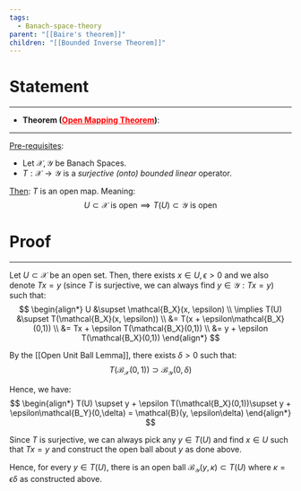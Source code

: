 ```yaml
---
tags:
  - Banach-space-theory
parent: "[[Baire's theorem]]"
children: "[[Bounded Inverse Theorem]]"
---
```



# Statement
---
- **Theorem (<u style='color:red'>Open Mapping Theorem</u>)**:  
---
<u>Pre-requisites</u>:
- Let $\mathcal{X}, \mathcal{Y}$ be Banach Spaces.
- $T:\mathcal{X}\to\mathcal{Y}$ is a _surjective (onto) bounded linear_ operator.

<u>Then</u>: $T$ is an open map. Meaning:
$$
U\subset \mathcal{X} \text{ is open} \implies T(U) \subset \mathcal{Y} \text{ is open}
$$

# Proof
---
Let $U\subset\mathcal{X}$ be an open set. Then, there exists $x\in U, \epsilon > 0$ and we also denote $Tx=y$ (since $T$ is surjective, we can always find $y\in\mathcal{Y} : Tx=y$) such that:
$$
\begin{align*}
U &\supset \mathcal{B_X}(x, \epsilon) \\
\implies T(U) &\supset T(\mathcal{B_X}(x, \epsilon)) \\
&= T(x +  \epsilon\mathcal{B_X}(0,1)) \\
&= Tx + \epsilon T(\mathcal{B_X}(0,1)) \\
&= y + \epsilon T(\mathcal{B_X}(0,1))
\end{align*}
$$

By the [[Open Unit Ball Lemma]], there exists $\delta>0$ such that:
$$
T(\mathcal{B_X}(0,1)) \supset \mathcal{B_Y}(0,\delta)
$$

Hence, we have:
$$
\begin{align*}
T(U) \supset y + \epsilon T(\mathcal{B_X}(0,1))\supset y + \epsilon\mathcal{B_Y}(0,\delta) = \mathcal{B}(y, \epsilon\delta)
\end{align*}
$$

Since $T$ is surjective, we can always pick any $y\in T(U)$ and find $x\in U$ such that $Tx=y$ and construct the open ball about $y$ as done above.

Hence, for every $y\in T(U)$, there is an open ball $\mathcal{B_Y}(y, \kappa)\subset T(U)$ where $\kappa=\epsilon\delta$ as constructed above. 
